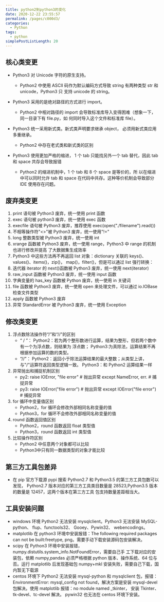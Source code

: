 ```yaml
---
title: python2到python3的变化
date: 2020-12-22 23:55:57
permalink: /pages/c000d3/
categories:
  - Python
tags:
  - python
simplePostListLength: 20
---
```




## 核心类变更

- Python3 对 Unicode 字符的原生支持。
  - Python2 中使用 ASCII 码作为默认编码方式导致 string 有两种类型 str 和 unicode，Python3 只 支持 unicode 的 string。
- Python3 采用的是绝对路径的方式进行 import。
  - Python2 中相对路径的 import 会导致标准库导入变得困难（想象一下，同一目录下有 file.py，如 何同时导入这个文件和标准库 file）。
- Python3 统一采用新式类。新式类声明要求继承 object， 必须用新式类应用多重继承。
  - Python2 中存在老式类和新式类的区别

- Python3 使用更加严格的缩进， 1 个 tab 只能找另外一个 tab 替代，因此 tab 和 space 共存会导致报错
  - Python2 的缩进机制中，1 个 tab 和 8 个 space 是等价的，所 以在缩进中可以同时允许 tab 和 space 在代码中共存。这种等价机制会导致部分 IDE 使用存在问题。



## 废弃类变更

1. print 语句被 Python3 废弃，统一使用 print 函数
2. exec 语句被 python3 废弃，统一使用 exec 函数
3. execfile 语句被 Python3 废弃，推荐使用 exec(open("./filename").read())
4. 不相等操作符"<>"被 Python3 废弃，统一使用"!="
5. long 整数类型被 Python3 废弃，统一使用 int
6. xrange 函数被 Python3 废弃，统一使用 range，Python3 中 range 的机制也进行修改并提高 了大数据集生成效率
7. Python3 中这些方法再不再返回 list 对象：dictionary 关联的 keys()、values()、items()，zip()， map()，filter()，但是可以通过 list 强行转换：
8. 迭代器 iterator 的 next()函数被 Python3 废弃，统一使用 next(iterator)
9. raw_input 函数被 Python3 废弃，统一使用 input 函数
10. 字典变量的 has_key 函数被 Python 废弃，统一使用 in 关键词
11. file 函数被 Python3 废弃，统一使用 open 来处理文件，可以通过 io.IOBase 检查文件类型
12. apply 函数被 Python3 废弃
13. 异常 StandardError 被 Python3 废弃，统一使用 Exception



## 修改类变更

1. 浮点数除法操作符“/”和“//”的区别 
    - “ / ”： 
          Python2：若为两个整形数进行运算，结果为整形，但若两个数中有一个为浮点数，则结果为 浮点数； 
          Python3:为真除法，运算结果不再根据参加运算的数的类型。 
    - “//”： 
          Python2：返回小于除法运算结果的最大整数；从类型上讲，与"/"运算符返回类型逻辑一致。 
          Python3：和 Python2 运算结果一样
2. 异常抛出和捕捉机制区别
    - py2:
          raise IOError, "file error" # 抛出异常
          except NameError, err. # 捕捉异常
    - py3:
          raise IOError("file error")  # 抛出异常
          except IOError("file error")  # 捕捉异常
3. for 循环中变量值区别
    - Python2，for 循环会修改外部相同名称变量的值
    - Python3，for 循环不会修改外部相同名称变量的值
4. round 函数返回值区别
    - Python2，round 函数返回 float 类型值
    - Python3，round 函数返回 int 类型值
5. 比较操作符区别
    - Python2 中任意两个对象都可以比较
    - Python3中只有同一数据类型的对象才能比较



## 第三方工具包差异

- 在 pip 官方下载源 pypi 搜索 Python2.7 和 Python3.5 的第三方工具包数可以发现，
      Python2.7 版本对应的第三方工具类目数量是 28523,Python3.5 版本的数量是 12457，这两个版本在第三方工具 包支持数量差距相当大。  



## 工具安装问题

- windows 环境 Python2 无法安装 mysqlclient。Python3 无法安装 MySQL-python、 flup、functools32、 Gooey、Pywin32、 webencodings。
- matplotlib 在 python3 环境中安装报错：The following required packages can not be built:freetype, png。需要手动下载安装源码包安装解决。 
- scipy 在 Python3 环境中安装报错，numpy.distutils.system_info.NotFoundError，需要自己手 工下载对应的安装包，依赖 numpy,pandas 必须严格根据 python 版本、操作系统、64 位与否。运行 matplotlib 后发现基础包 numpy+mkl 安装失败，需要自己下载，国内暂无下载源 
- centos 环境下 Python2 无法安装 mysql-python 和 mysqlclient 包，报错：EnvironmentError: mysql_config not found，解决方案是安装 mysql-devel 包解决。使用 matplotlib 报错：no module named _tkinter， 安装 Tkinter、tk-devel、tc-devel 解决。 pywin32 也无法在 centos 环境下安装。
